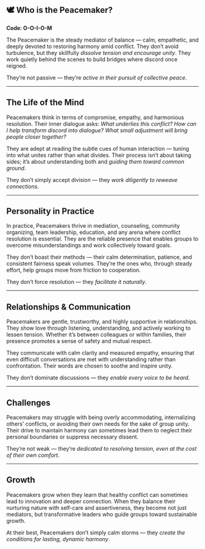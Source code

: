 ## 🕊️ Who is the Peacemaker?  
**Code: O-O-I-O-M**

The Peacemaker is the steady mediator of balance — calm, empathetic, and deeply devoted to restoring harmony amid conflict. They don’t avoid turbulence, but they skillfully *dissolve tension and encourage unity*. They work quietly behind the scenes to build bridges where discord once reigned.

They’re not passive — they’re *active in their pursuit of collective peace*.

---

## The Life of the Mind

Peacemakers think in terms of compromise, empathy, and harmonious resolution. Their inner dialogue asks: *What underlies this conflict? How can I help transform discord into dialogue? What small adjustment will bring people closer together?*

They are adept at reading the subtle cues of human interaction — tuning into what unites rather than what divides. Their process isn’t about taking sides; it’s about understanding both and *guiding them toward common ground*.

They don’t simply accept division — they *work diligently to reweave connections*.

---

## Personality in Practice

In practice, Peacemakers thrive in mediation, counseling, community organizing, team leadership, education, and any arena where conflict resolution is essential. They are the reliable presence that enables groups to overcome misunderstandings and work collectively toward goals.

They don’t boast their methods — their calm determination, patience, and consistent fairness speak volumes. They’re the ones who, through steady effort, help groups move from friction to cooperation.

They don’t force resolution — they *facilitate it naturally*.

---

## Relationships & Communication

Peacemakers are gentle, trustworthy, and highly supportive in relationships. They show love through listening, understanding, and actively working to lessen tension. Whether it’s between colleagues or within families, their presence promotes a sense of safety and mutual respect.

They communicate with calm clarity and measured empathy, ensuring that even difficult conversations are met with understanding rather than confrontation. Their words are chosen to soothe and inspire unity.

They don’t dominate discussions — they *enable every voice to be heard*.

---

## Challenges

Peacemakers may struggle with being overly accommodating, internalizing others’ conflicts, or avoiding their own needs for the sake of group unity. Their drive to maintain harmony can sometimes lead them to neglect their personal boundaries or suppress necessary dissent.

They’re not weak — they’re *dedicated to resolving tension, even at the cost of their own comfort*.

---

## Growth

Peacemakers grow when they learn that healthy conflict can sometimes lead to innovation and deeper connection. When they balance their nurturing nature with self-care and assertiveness, they become not just mediators, but transformative leaders who guide groups toward sustainable growth.

At their best, Peacemakers don’t simply calm storms — they *create the conditions for lasting, dynamic harmony*.
